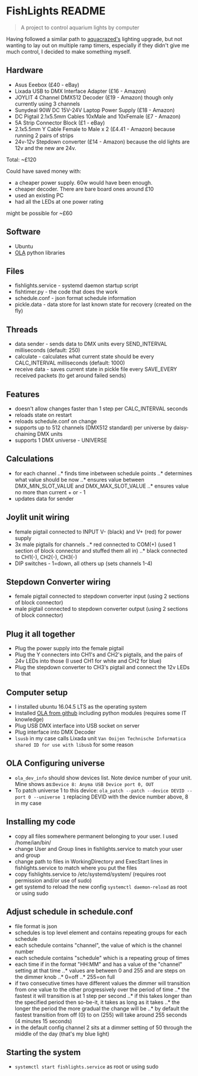 # FishLights README
> A project to control aquarium lights by computer

Having followed a similar path to [aquacrazed's](https://www.nano-reef.com/forums/topic/381724-fluval-evo-135-crazy-sps-growth-after-lighting-upgrade/) lighting upgrade, but not wanting to lay out on multiple ramp timers, especially if they didn't give me much control, I decided to make something myself.

## Hardware
- Asus Eeebox (£40 - eBay)
- Lixada USB to DMX Interface Adapter (£16 - Amazon)
- JOYLIT 4 Channel DMX512 Decoder (£19 - Amazon) though only currently using 3 channels
- Sunydeal 90W DC 15V-24V Laptop Power Supply (£18 - Amazon)
- DC Pigtail 2.1x5.5mm Cables 10xMale and 10xFemale (£7 - Amazon)
- 5A Strip Connector Block (£1 - eBay)
- 2.1x5.5mm Y Cable Female to Male x 2 (£4.41 - Amazon) because running 2 pairs of strips
- 24v-12v Stepdown converter (£14 - Amazon) because the old lights are 12v and the new are 24v.

Total: ~£120

Could have saved money with:
- a cheaper power supply. 60w would have been enough.
- cheaper decoder. There are bare board ones around £10
- used an existing PC
- had all the LEDs at one power rating

might be possible for ~£60

## Software
- Ubuntu
- [OLA](https://www.openlighting.org/ola/) python libraries

## Files
- fishlights.service - systemd daemon startup script
- fishtimer.py - the code that does the work
- schedule.conf - json format schedule information
- pickle.data - data store for last known state for recovery (created on the fly)

## Threads
- data sender - sends data to DMX units every SEND_INTERVAL milliseconds (default: 250)
- calculate - calculates what current state should be every CALC_INTERVAL milliseconds (default: 1000)
- receive data - saves current state in pickle file every SAVE_EVERY received packets (to get around failed sends)

## Features
- doesn't allow changes faster than 1 step per CALC_INTERVAL seconds
- reloads state on restart
- reloads schedule.conf on change
- supports up to 512 channels (DMX512 standard) per universe by daisy-chaining DMX units
- supports 1 DMX universe - UNIVERSE

## Calculations
- for each channel
..* finds time inbetween schedule points
..* determines what value should be now
..* ensures value between DMX_MIN_SLOT_VALUE and DMX_MAX_SLOT_VALUE
..* ensures value no more than current + or - 1
- updates data for sender

## Joylit unit wiring
- female pigtail connected to INPUT V- (black) and V+ (red) for power supply
- 3x male pigtails for channels
..* red connected to COM(+) (used 1 section of block connector and stuffed them all in)
..* black connected to CH1(-), CH2(-), CH3(-)
- DIP switches - 1=down, all others up (sets channels 1-4)

## Stepdown Converter wiring
- female pigtail connected to stepdown converter input (using 2 sections of block connector)
- male pigtail connected to stepdown converter output (using 2 sections of block connector)

## Plug it all together
- Plug the power supply into the female pigtail
- Plug the Y connecters into CH1's and CH2's pigtails, and the pairs of 24v LEDs into those (I used CH1 for white and CH2 for blue)
- Plug the stepdown converter to CH3's pigtail and connect the 12v LEDs to that

## Computer setup
- I installed ubuntu 16.04.5 LTS as the operating system
- Installed [OLA from github](https://github.com/OpenLightingProject/ola) including python modules (requires some IT knowledge)
- Plug USB DMX interface into USB socket on server
- Plug interface into DMX Decoder
- ```lsusb``` in my case calls Lixada unit ```Van Ooijen Technische Informatica shared ID for use with libusb``` for some reason

## OLA Configuring universe
- ```ola_dev_info``` should show devices list. Note device number of your unit. Mine shows as:```Device 8: Anyma USB Device
  port 0, OUT```
- To patch universe 1 to this device: ```ola_patch --patch --device DEVID --port 0 --universe 1``` replacing DEVID with the device number above, 8 in my case

## Installing my code
- copy all files somewhere permanent belonging to your user. I used /home/ian/bin/
- change User and Group lines in fishlights.service to match your user and group
- change path to files in WorkingDirectory and ExecStart lines in fishlights.service to match where you put the files
- copy fishlights.service to /etc/systemd/system/ (requires root permission and/or use of sudo)
- get systemd to reload the new config ```systemctl daemon-reload``` as root or using sudo

## Adjust schedule in schedule.conf
- file format is json
- schedules is top level element and contains repeating groups for each schedule
- each schedule contains "channel", the value of which is the channel number
- each schedule contains "schedule" which is a repeating group of times
- each time if in the format "HH:MM" and has a value of the "channel" setting at that time
..* values are between 0 and 255 and are steps on the dimmer knob
..* 0=off
..* 255=on full
- if two consecutive times have different values the dimmer will transition from one value to the other progressively over the period of time
..* the fastest it will transition is at 1 step per second
..* if this takes longer than the specified period then so-be-it, it takes as long as it takes
..* the longer the period the more gradual the change will be
..* by default the fastest transition from off (0) to on (255) will take around 255 seconds (4 minutes 15 seconds)
- in the default config channel 2 sits at a dimmer setting of 50 through the middle of the day (that's my blue light)

## Starting the system
- ```systemctl start fishlights.service``` as root or using sudo
